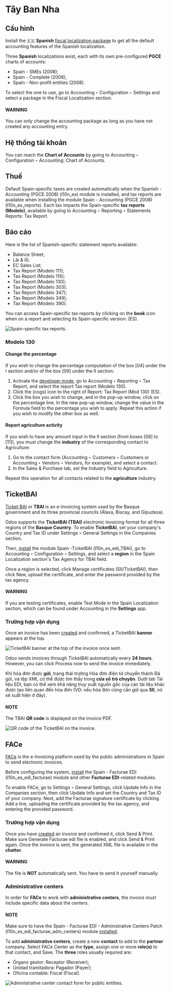 # Tây Ban Nha

## Cấu hình

Install the 🇪🇸 **Spanish** [fiscal localization package](../fiscal_localizations.md) to get all
the default accounting features of the Spanish localization.

Three **Spanish** localizations exist, each with its own pre-configured **PGCE** charts of accounts:

- Spain - SMEs (2008);
- Spain - Complete (2008);
- Spain - Non-profit entities (2008).

To select the one to use, go to Accounting ‣ Configuration ‣ Settings and
select a package in the Fiscal Localization section.

#### WARNING
You can only change the accounting package as long as you have not created any accounting entry.

## Hệ thống tài khoản

You can reach the **Chart of Accounts** by going to Accounting ‣ Configuration ‣
Accounting: Chart of Accounts.

## Thuế

Default Spain-specific taxes are created automatically when the
Spanish - Accounting (PGCE 2008) (l10n_es) module is installed, and tax reports are
available when installing the module Spain - Accounting (PGCE 2008) (l10n_es_reports).
Each tax impacts the Spain-specific **tax reports (Modelo)**, available by going to
Accounting ‣ Reporting ‣ Statements Reports: Tax Report.

## Báo cáo

Here is the list of Spanish-specific statement reports available:

- Balance Sheet;
- Lãi & lỗ;
- EC Sales List;
- Tax Report (Modelo 111);
- Tax Report (Modelo 115);
- Tax Report (Modelo 130);
- Tax Report (Modelo 303);
- Tax Report (Modelo 347);
- Tax Report (Modelo 349);
- Tax Report (Modelo 390).

You can access Spain-specific tax reports by clicking on the **book** icon when on a report and
selecting its Spain-specific version: (ES).

![Spain-specific tax reports.](../../../.gitbook/assets/modelo-reports.png)

### Modelo 130

#### Change the percentage

If you wish to change the percentage computation of the box [04] under the I
section and/or of the box [09] under the II section:

1. Activate the [developer mode](../../general/developer_mode.md#developer-mode), go to Accounting ‣
   Reporting ‣ Tax Report, and select the report Tax report (Modelo 130).
2. Click the <i class="fa fa-cogs"></i> (cogs) icon to the right of Report: Tax Report
   (Mod 130) (ES).
3. Click the box you wish to change, and in the pop-up window, click on the percentage
   line. In the new pop-up window, change the value in the Formula field to the
   percentage you wish to apply.
   Repeat this action if you wish to modify the other box as well.

#### Report agriculture activity

If you wish to have any amount input in the II section (from boxes [08] to
[11]), you must change the **industry** of the corresponding contact to
Agriculture:

1. Go to the contact form (Accounting ‣ Customers ‣ Customers
   or Accounting ‣ Vendors ‣ Vendors, for example), and select a contact.
2. In the Sales & Purchase tab, set the Industry field to
   Agriculture.

Repeat this operation for all contacts related to the **agriculture** industry.

## TicketBAI

[Ticket BAI](https://www.gipuzkoa.eus/es/web/ogasuna/ticketbai) or **TBAI** is an e-Invoicing
system used by the Basque government and its three provincial councils (Álava, Biscay, and
Gipuzkoa).

Odoo supports the **TicketBAI (TBAI)** electronic invoicing format for all three regions of the
**Basque Country**. To enable **TicketBAI**, set your company's Country and
Tax ID under Settings ‣ General Settings in the Companies
section.

Then, [install](../../general/apps_modules.md#general-install) the module Spain -TicketBAI (l10n_es_edi_TBAI),
go to Accounting ‣ Configuration ‣ Settings, and select a **region** in the
Spain Localization section's Tax Agency for TBAI field.

Once a region is selected, click Manage certificates (SII/TicketBAI), then click
New, upload the certificate, and enter the password provided by the tax agency.

#### WARNING
If you are testing certificates, enable Test Mode in the
Spain Localization section, which can be found under Accounting in
the **Settings** app.

### Trường hợp vận dụng

Once an invoice has been [created](../accounting/customer_invoices.md) and confirmed,
a TicketBAI **banner** appears at the top.

![TicketBAI banner at the top of the invoice once sent.](../../../.gitbook/assets/ticketbai-invoice.png)

Odoo sends invoices through TicketBAI automatically every **24 hours**. However, you can click
Process now to send the invoice immediately.

Khi hóa đơn được **gửi**, trạng thái trường Hóa đơn điện tử chuyển thành Đã gửi, và tệp XML có thể được tìm thấy trong **cửa sổ trò chuyện**. Dưới tab Tài liệu EDI, bạn có thể xem khả năng truy xuất nguồn gốc của các tài liệu khác được tạo liên quan đến hóa đơn (VD: nếu hóa đơn cũng cần gửi qua **SII**, nó sẽ xuất hiện ở đây).

#### NOTE
The TBAI **QR code** is displayed on the invoice PDF.

![QR code of the TicketBAI on the invoice.](../../../.gitbook/assets/qr-code.png)

## FACe

[FACe](https://face.gob.es/en) is the e-Invoicing platform used by the public administrations in
Spain to send electronic invoices.

Before configuring the  system,
[install](../../general/apps_modules.md#general-install) the Spain - Facturae EDI (l10n_es_edi_facturae) module
and other **Facturae EDI**-related modules.

To enable FACe, go to Settings ‣ General Settings, click
Update Info in the Companies section, then click Update Info and
set the Country and Tax ID of your company. Next, add the
Facturae signature certificate by clicking Add a line, uploading the
certificate provided by the tax agency, and entering the provided password.

### Trường hợp vận dụng

Once you have [created](../accounting/customer_invoices.md) an invoice and confirmed
it, click Send & Print. Make sure Generate Facturae edi file is enabled, and
click Send & Print again. Once the invoice is sent, the generated XML file is available
in the **chatter**.

#### WARNING
The file is **NOT** automatically sent. You have to send it yourself manually.

### Administrative centers

In order for **FACe** to work with **administrative centers**, the invoice *must* include specific
data about the centers.

#### NOTE
Make sure to have the Spain - Facturae EDI - Administrative Centers Patch
(l10n_es_edi_facturae_adm_centers) module [installed](../../general/apps_modules.md#general-install).

To add **administrative centers**, create a new **contact** to add to the **partner** company.
Select FACe Center as the **type**, assign one or more **role(s)** to that contact, and
Save. The **three** roles usually required are:

- Órgano gestor: Receptor (Receiver);
- Unidad tramitadora: Pagador (Payer);
- Oficina contable: Fiscal (Fiscal).

![Administrative center contact form for public entities.](../../../.gitbook/assets/administrative-center.png)
